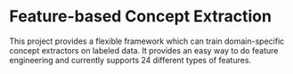 # Feature-based Concept Extraction

This project provides a flexible framework which can train domain-specific concept extractors on labeled data. It provides an easy way to do feature engineering and currently supports 24 different types of features.